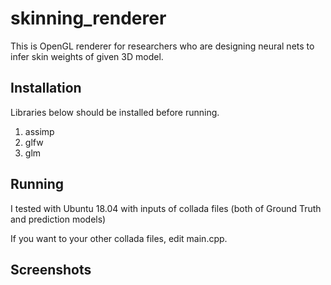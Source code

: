 # skinning_renderer
This is OpenGL renderer for researchers who are designing neural nets to infer skin weights of given 3D model.

## Installation
Libraries below should be installed before running.
  1. assimp
  2. glfw
  3. glm
  
## Running
I tested with Ubuntu 18.04 with inputs of collada files (both of Ground Truth and prediction models)

If you want to your other collada files, edit main.cpp.

## Screenshots
